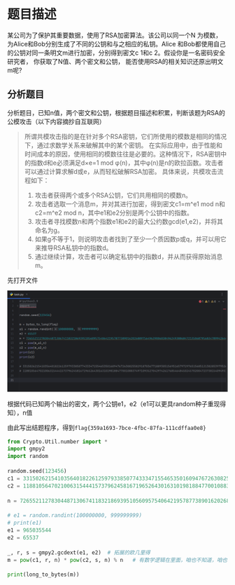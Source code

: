 # 题目描述

某公司为了保护其重要数据，使用了RSA加密算法。该公司以同一个N
为模数，为Alice和Bob分别生成了不同的公钥和与之相应的私钥。Alice
和Bob都使用自己的公钥对同一条明文m进行加密，分别得到密文c 1和c
2。假设你是一名密码安全研究者， 你获取了N值、两个密文和公钥，
能否使用RSA的相关知识还原出明文m呢?

## 分析题目

分析题目，已知n值，两个密文和公钥，根据题目描述和积累，判断该题为RSA的公模攻击（以下内容摘抄自互联网）

> ​    所谓共模攻击指的是在针对多个RSA密钥，它们所使用的模数是相同的情况下，通过求数学关系来破解其中的某个密钥。    在实际应用中，由于性能和时间成本的原因，使用相同的模数往往是必要的。这种情况下，RSA密钥中的指数d和e必须满足d×e=1 mod φ(n)，其中φ(n)是n的欧拉函数。攻击者可以通过计算求解d或e，从而轻松破解RSA加密。 具体来说，共模攻击流程如下：  
>
> 1. 攻击者获得两个或多个RSA公钥，它们共用相同的模数n。  
> 2.  攻击者选取一个消息m，并对其进行加密，得到密文c1=m^e1 mod n和c2=m^e2 mod n，其中e1和e2分别是两个公钥中的指数。  
> 3.  攻击者寻找模数n和两个指数e1和e2的最大公约数gcd(e1,e2)，并将其命名为g。  
> 4.  如果g不等于1，则说明攻击者找到了至少一个质因数p或q，并可以用它来推导RSA私钥中的指数d。  
> 5.  通过继续计算，攻击者可以确定私钥中的指数d，并从而获得原始消息m。

先打开文件

![image-20240220160233705](assets/RSA/img/image-20240220160233705.png)

根据代码已知两个输出的密文，两个公钥e1，e2（e1可以更具random种子重现得知），n值

由此写出结题程序，得到`flag{359a1693-7bce-4fbc-87fa-111cdffaa0e8}`

```python
from Crypto.Util.number import *
import gmpy2
import random

random.seed(123456)
c1 = 3315026215410356401822612597933850774333471554653501609476726308255829187036771889305156951657972976515685121382853979526632479380900600042319433533497363
c2 = 1188105647021006315444157379624581671965264301631019818847700108837497109352704297426176854648450245702004723738154094931880004264638539450721642553435120

n = 7265521127830448713067411832186939510560957540642195787738901620268897564963900603849624938868472135068795683478994264434459545615489055678687748127470957

# e1 = random.randint(100000000, 999999999)
# print(e1)
e1 = 965035544
e2 = 65537

_, r, s = gmpy2.gcdext(e1, e2)  # 拓展的欧几里得
m = pow(c1, r, n) * pow(c2, s, n) % n   # 有数学逻辑在里面，咱也不知道，咱也不敢问，反正以后的共模攻击就用这个代码

print(long_to_bytes(m))

```

